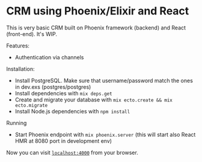 # CRM using Phoenix/Elixir and React

This is very basic CRM built on Phoenix framework (backend) and React (front-end).
It's WIP.


Features:
- Authentication via channels


Installation:

  * Install PostgreSQL. Make sure that username/password match the ones in dev.exs (postgres/postgres)
  * Install dependencies with `mix deps.get`
  * Create and migrate your database with `mix ecto.create && mix ecto.migrate`
  * Install Node.js dependencies with `npm install`

Running

  * Start Phoenix endpoint with `mix phoenix.server` (this will start also React HMR at 8080 port in development env)

Now you can visit [`localhost:4000`](http://localhost:4000) from your browser.


